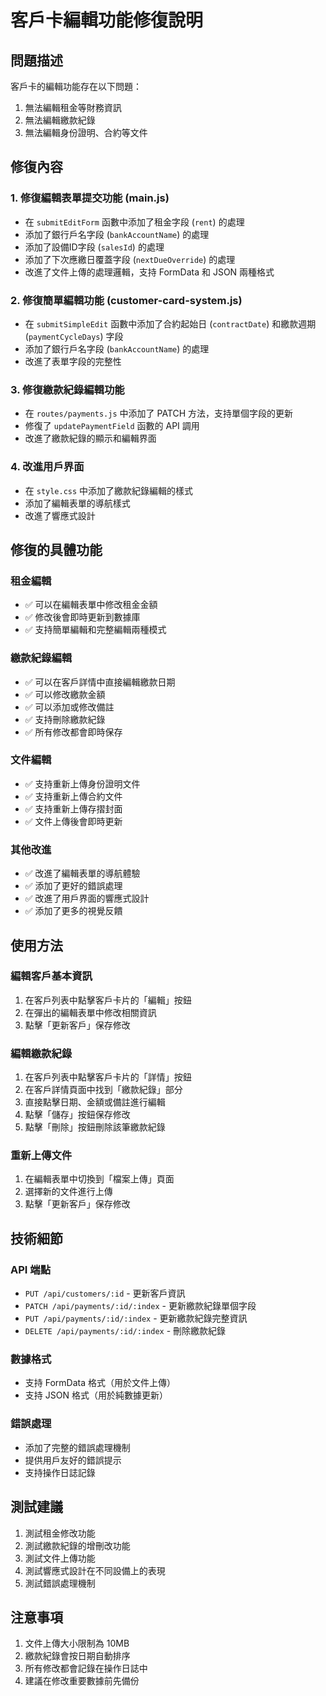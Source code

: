 # 客戶卡編輯功能修復說明

## 問題描述
客戶卡的編輯功能存在以下問題：
1. 無法編輯租金等財務資訊
2. 無法編輯繳款紀錄
3. 無法編輯身份證明、合約等文件

## 修復內容

### 1. 修復編輯表單提交功能 (main.js)
- 在 `submitEditForm` 函數中添加了租金字段 (`rent`) 的處理
- 添加了銀行戶名字段 (`bankAccountName`) 的處理
- 添加了設備ID字段 (`salesId`) 的處理
- 添加了下次應繳日覆蓋字段 (`nextDueOverride`) 的處理
- 改進了文件上傳的處理邏輯，支持 FormData 和 JSON 兩種格式

### 2. 修復簡單編輯功能 (customer-card-system.js)
- 在 `submitSimpleEdit` 函數中添加了合約起始日 (`contractDate`) 和繳款週期 (`paymentCycleDays`) 字段
- 添加了銀行戶名字段 (`bankAccountName`) 的處理
- 改進了表單字段的完整性

### 3. 修復繳款紀錄編輯功能
- 在 `routes/payments.js` 中添加了 PATCH 方法，支持單個字段的更新
- 修復了 `updatePaymentField` 函數的 API 調用
- 改進了繳款紀錄的顯示和編輯界面

### 4. 改進用戶界面
- 在 `style.css` 中添加了繳款紀錄編輯的樣式
- 添加了編輯表單的導航樣式
- 改進了響應式設計

## 修復的具體功能

### 租金編輯
- ✅ 可以在編輯表單中修改租金金額
- ✅ 修改後會即時更新到數據庫
- ✅ 支持簡單編輯和完整編輯兩種模式

### 繳款紀錄編輯
- ✅ 可以在客戶詳情中直接編輯繳款日期
- ✅ 可以修改繳款金額
- ✅ 可以添加或修改備註
- ✅ 支持刪除繳款紀錄
- ✅ 所有修改都會即時保存

### 文件編輯
- ✅ 支持重新上傳身份證明文件
- ✅ 支持重新上傳合約文件
- ✅ 支持重新上傳存摺封面
- ✅ 文件上傳後會即時更新

### 其他改進
- ✅ 改進了編輯表單的導航體驗
- ✅ 添加了更好的錯誤處理
- ✅ 改進了用戶界面的響應式設計
- ✅ 添加了更多的視覺反饋

## 使用方法

### 編輯客戶基本資訊
1. 在客戶列表中點擊客戶卡片的「編輯」按鈕
2. 在彈出的編輯表單中修改相關資訊
3. 點擊「更新客戶」保存修改

### 編輯繳款紀錄
1. 在客戶列表中點擊客戶卡片的「詳情」按鈕
2. 在客戶詳情頁面中找到「繳款紀錄」部分
3. 直接點擊日期、金額或備註進行編輯
4. 點擊「儲存」按鈕保存修改
5. 點擊「刪除」按鈕刪除該筆繳款紀錄

### 重新上傳文件
1. 在編輯表單中切換到「檔案上傳」頁面
2. 選擇新的文件進行上傳
3. 點擊「更新客戶」保存修改

## 技術細節

### API 端點
- `PUT /api/customers/:id` - 更新客戶資訊
- `PATCH /api/payments/:id/:index` - 更新繳款紀錄單個字段
- `PUT /api/payments/:id/:index` - 更新繳款紀錄完整資訊
- `DELETE /api/payments/:id/:index` - 刪除繳款紀錄

### 數據格式
- 支持 FormData 格式（用於文件上傳）
- 支持 JSON 格式（用於純數據更新）

### 錯誤處理
- 添加了完整的錯誤處理機制
- 提供用戶友好的錯誤提示
- 支持操作日誌記錄

## 測試建議

1. 測試租金修改功能
2. 測試繳款紀錄的增刪改功能
3. 測試文件上傳功能
4. 測試響應式設計在不同設備上的表現
5. 測試錯誤處理機制

## 注意事項

1. 文件上傳大小限制為 10MB
2. 繳款紀錄會按日期自動排序
3. 所有修改都會記錄在操作日誌中
4. 建議在修改重要數據前先備份 